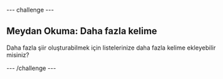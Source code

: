 \--- challenge \---

## Meydan Okuma: Daha fazla kelime

Daha fazla şiir oluşturabilmek için listelerinize daha fazla kelime ekleyebilir misiniz?

\--- /challenge \---